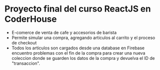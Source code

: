 # Proyecto final del curso ReactJS en CoderHouse
 - E-comerce de venta de cafe y accesorios de barista
 - Permite simular una compra, agregando articulos al carrito y el proceso de checkout
 - Todos los articulos son cargados desde una database en Firebase
 encuentro problemas con el fin de la compra para crear una nueva coleccion donde se guarden los datos de la compra y devuelva el ID de "transaccion". 
